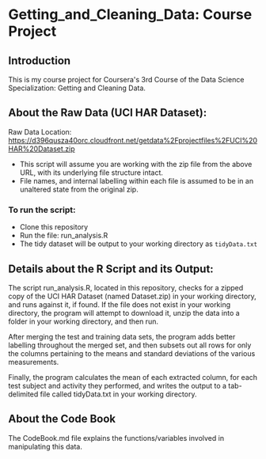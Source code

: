 Getting_and_Cleaning_Data: Course Project
=========================================

Introduction
------------
This is my course project for Coursera's 3rd Course of the Data Science Specialization: Getting and Cleaning Data.


About the Raw Data (UCI HAR Dataset):
-------------------------------------
Raw Data Location: https://d396qusza40orc.cloudfront.net/getdata%2Fprojectfiles%2FUCI%20HAR%20Dataset.zip 

* This script will assume you are working with the zip file from the above URL, with its underlying file structure intact.
* File names, and internal labelling within each file is assumed to be in an unaltered state from the original zip.

### To run the script:

- Clone this repository
- Run the file: run_analysis.R 
- The tidy dataset will be output to your working directory as `tidyData.txt`


Details about the R Script and its Output:
------------------------------------------
The script run_analysis.R, located in this repository, checks for a zipped copy of the UCI HAR Dataset (named Dataset.zip) in your working directory, and runs against it, if found.  If the file does not exist in your working directory, the program will attempt to download it, unzip the data into a folder in your working directory, and then run.

After merging the test and training data sets, the program adds better labelling throughout the merged set, and then subsets out all rows for only the columns pertaining to the means and standard deviations of the various measurements.

Finally, the program calculates the mean of each extracted column, for each test subject and activity they performed, and writes the output to a tab-delimited file called tidyData.txt in your working directory.


About the Code Book
-------------------
The CodeBook.md file explains the functions/variables involved in manipulating this data.
